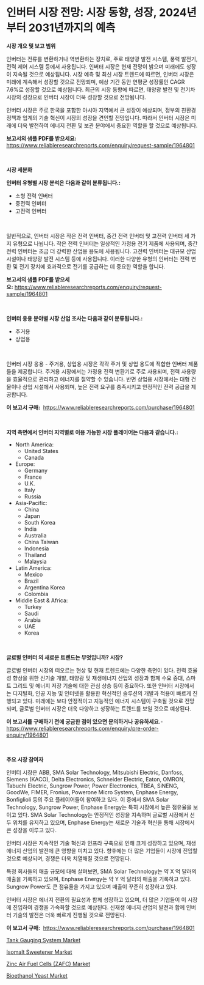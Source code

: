 <p><h1>인버터 시장 전망: 시장 동향, 성장, 2024년부터 2031년까지의 예측</h1></p><p><strong>시장 개요 및 보고 범위</strong></p>
<p><p>인버터는 전류를 변환하거나 역변환하는 장치로, 주로 태양광 발전 시스템, 풍력 발전기, 전력 제어 시스템 등에서 사용됩니다. 인버터 시장은 현재 전망이 밝으며 미래에도 성장이 지속될 것으로 예상됩니다. 시장 예측 및 최신 시장 트렌드에 따르면, 인버터 시장은 미래에 계속해서 성장할 것으로 전망되며, 예상 기간 동안 연평균 성장률인 CAGR 7.6%로 성장할 것으로 예상됩니다. 최근의 시장 동향에 따르면, 태양광 발전 및 전기차 시장의 성장으로 인버터 시장이 더욱 성장할 것으로 전망됩니다. </p><p>인버터 시장은 주로 한국을 포함한 아시아 지역에서 큰 성장이 예상되며, 정부의 친환경 정책과 업계의 기술 혁신이 시장의 성장을 견인할 전망입니다. 따라서 인버터 시장은 미래에 더욱 발전하여 에너지 전환 및 보관 분야에서 중요한 역할을 할 것으로 예상됩니다.</p></p>
<p><strong>보고서의 샘플 PDF를 받으세요:</strong> <a href="https://www.reliableresearchreports.com/enquiry/request-sample/1964801">https://www.reliableresearchreports.com/enquiry/request-sample/1964801</a></p>
<p>&nbsp;</p>
<p><strong>시장 세분화</strong></p>
<p><strong>인버터 유형별 시장 분석은 다음과 같이 분류됩니다.:</strong></p>
<p><ul><li>소형 전력 인버터</li><li>중전력 인버터</li><li>고전력 인버터</li></ul></p>
<p>&nbsp;</p>
<p><p>일반적으로, 인버터 시장은 작은 전력 인버터, 중간 전력 인버터 및 고전력 인버터 세 가지 유형으로 나뉩니다. 작은 전력 인버터는 일상적인 가정용 전기 제품에 사용되며, 중간 전력 인버터는 조금 더 강력한 산업용 용도에 사용됩니다. 고전력 인버터는 대규모 산업 시설이나 태양광 발전 시스템 등에 사용됩니다. 이러한 다양한 유형의 인버터는 전력 변환 및 전기 장치에 효과적으로 전기를 공급하는 데 중요한 역할을 합니다.</p></p>
<p><strong>보고서의 샘플 PDF를 받으세요:</strong>&nbsp;<a href="https://www.reliableresearchreports.com/enquiry/request-sample/1964801">https://www.reliableresearchreports.com/enquiry/request-sample/1964801</a></p>
<p>&nbsp;</p>
<p><strong> 인버터 응용 분야별 시장 산업 조사는 다음과 같이 분류됩니다.:</strong></p>
<p><ul><li>주거용</li><li>상업용</li></ul></p>
<p>&nbsp;</p>
<p><p>인버터 시장 응용 - 주거용, 상업용 시장은 각각 주거 및 상업 용도에 적합한 인버터 제품들을 제공합니다. 주거용 시장에서는 가정용 전력 변환기로 주로 사용되며, 전력 사용량을 효율적으로 관리하고 에너지를 절약할 수 있습니다. 반면 상업용 시장에서는 대형 건물이나 상업 시설에서 사용되며, 높은 전력 요구를 충족시키고 안정적인 전력 공급을 제공합니다.</p></p>
<p><strong>이 보고서 구매:</strong>&nbsp; <a href="https://www.reliableresearchreports.com/purchase/1964801">https://www.reliableresearchreports.com/purchase/1964801</a></p>
<p>&nbsp;</p>
<p><strong>지역 측면에서 인버터 지역별로 이용 가능한 시장 플레이어는 다음과 같습니다.:</strong></p>
<p><ul>
    <li>
        North America:
        <ul>
            <li>United States</li>
            <li>Canada</li>
        </ul>
    </li>
    <li>
        Europe:
        <ul>
            <li>Germany</li>
            <li>France</li>
            <li>U.K.</li>
            <li>Italy</li>
            <li>Russia</li>
        </ul>
    </li>
    <li>
        Asia-Pacific:
        <ul>
            <li>China</li>
            <li>Japan</li>
            <li>South Korea</li>
            <li>India</li>
            <li>Australia</li>
            <li>China Taiwan</li>
            <li>Indonesia</li>
            <li>Thailand</li>
            <li>Malaysia</li>
        </ul>
    </li>
    <li>
        Latin America:
        <ul>
            <li>Mexico</li>
            <li>Brazil</li>
            <li>Argentina Korea</li>
            <li>Colombia</li>
        </ul>
    </li>
    <li>
        Middle East & Africa:
        <ul>
            <li>Turkey</li>
            <li>Saudi</li>
            <li>Arabia</li>
            <li>UAE</li>
            <li>Korea</li>
        </ul>
    </li>
    </ul></p>
<p>&nbsp;</p>
<p><strong>글로벌 인버터 의 새로운 트렌드는 무엇입니까? 시장?</strong></p>
<p><p>글로벌 인버터 시장의 떠오르는 현상 및 현재 트렌드에는 다양한 측면이 있다. 전력 효율성 향상을 위한 신기술 개발, 태양광 및 재생에너지 산업의 성장과 함께 수요 증대, 스마트 그리드 및 에너지 저장 기술에 대한 관심 상승 등이 중요하다. 또한 인버터 시장에서는 디지털화, 인공 지능 및 인터넷을 활용한 혁신적인 솔루션의 개발과 적용이 빠르게 진행되고 있다. 미래에는 보다 안정적이고 지능적인 에너지 시스템이 구축될 것으로 전망되며, 글로벌 인버터 시장은 더욱 다양하고 성장하는 트렌드를 보일 것으로 예상된다.</p></p>
<p><strong>이 보고서를 구매하기 전에 궁금한 점이 있으면 문의하거나 공유하세요.</strong>- <a href="https://www.reliableresearchreports.com/enquiry/pre-order-enquiry/1964801">https://www.reliableresearchreports.com/enquiry/pre-order-enquiry/1964801</a></p>
<p>&nbsp;</p>
<p><strong>주요 시장 참여자</strong></p>
<p><p>인버터 시장은 ABB, SMA Solar Technology, Mitsubishi Electric, Danfoss, Siemens (KACO), Delta Electronics, Schneider Electric, Eaton, OMRON, Tabuchi Electric, Sungrow Power, Power Electronics, TBEA, SiNENG, GoodWe, FIMER, Fronius, Powerone Micro System, Enphase Energy, Bonfiglioli 등의 주요 플레이어들이 참여하고 있다. 이 중에서 SMA Solar Technology, Sungrow Power, Enphase Energy는 특히 시장에서 높은 점유율을 보이고 있다. SMA Solar Technology는 안정적인 성장을 지속하며 글로벌 시장에서 선두 위치를 유지하고 있으며, Enphase Energy는 새로운 기술과 혁신을 통해 시장에서 큰 성장을 이루고 있다.</p><p>인버터 시장은 지속적인 기술 혁신과 인프라 구축으로 인해 크게 성장하고 있으며, 재생 에너지 산업의 발전에 큰 영향을 미치고 있다. 향후에는 더 많은 기업들이 시장에 진입할 것으로 예상되며, 경쟁은 더욱 치열해질 것으로 전망된다.</p><p>특정 회사들의 매출 규모에 대해 살펴보면, SMA Solar Technology는 약 X 억 달러의 매출을 기록하고 있으며, Enphase Energy는 약 Y 억 달러의 매출을 기록하고 있다. Sungrow Power도 큰 점유율을 가지고 있으며 매출이 꾸준히 성장하고 있다.</p><p>인버터 시장은 에너지 전환의 필요성과 함께 성장하고 있으며, 더 많은 기업들이 이 시장에 진입하여 경쟁을 가속화할 것으로 예상된다. 신재생 에너지 산업의 발전과 함께 인버터 기술의 발전은 더욱 빠르게 진행될 것으로 전망된다.</p></p>
<p><strong>이 보고서 구매:</strong>&nbsp;&nbsp;<a href="https://www.reliableresearchreports.com/purchase/1964801">https://www.reliableresearchreports.com/purchase/1964801</a></p>
<p><p><a href="https://view.publitas.com/reportprime-1/tank-gauging-system-market-size-growth-and-forecast-from-2024-2031/">Tank Gauging System Market</a></p><p><a href="https://valiant-lunge-8fe.notion.site/Isomalt-Sweetener-Market-Size-Share-Trends-Analysis-Report-By-Material-By-Type-By-End-user-By--d7437855f9384e77831fdcb0a27d9717">Isomalt Sweetener Market</a></p><p><a href="https://github.com/ChiragRP21/Market-Research-Report-List-4/blob/main/zinc-air-fuel-cells-zafc-market.md">Zinc Air Fuel Cells (ZAFC) Market</a></p><p><a href="https://artistic-helicopter-ca9.notion.site/Bioethanol-Yeast-Market-Size-Market-Share-and-Global-Market-Analysis-Report-2024-2031-5f2332fd4c8f429cb6a5ec33539653bc">Bioethanol Yeast Market</a></p></p>
